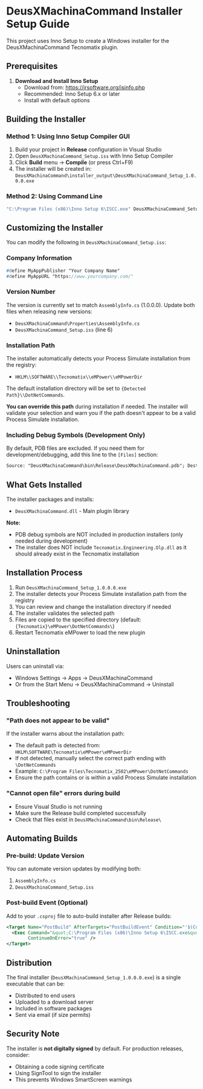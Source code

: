 # DeusXMachinaCommand Installer Setup Guide

This project uses Inno Setup to create a Windows installer for the DeusXMachinaCommand Tecnomatix plugin.

## Prerequisites

1. **Download and Install Inno Setup**
   - Download from: https://jrsoftware.org/isinfo.php
   - Recommended: Inno Setup 6.x or later
   - Install with default options

## Building the Installer

### Method 1: Using Inno Setup Compiler GUI

1. Build your project in **Release** configuration in Visual Studio
2. Open `DeusXMachinaCommand_Setup.iss` with Inno Setup Compiler
3. Click **Build** menu → **Compile** (or press Ctrl+F9)
4. The installer will be created in: `DeusXMachinaCommand\installer_output\DeusXMachinaCommand_Setup_1.0.0.0.exe`

### Method 2: Using Command Line

```cmd
"C:\Program Files (x86)\Inno Setup 6\ISCC.exe" DeusXMachinaCommand_Setup.iss
```

## Customizing the Installer

You can modify the following in `DeusXMachinaCommand_Setup.iss`:

### Company Information
```pascal
#define MyAppPublisher "Your Company Name"
#define MyAppURL "https://www.yourcompany.com/"
```

### Version Number
The version is currently set to match `AssemblyInfo.cs` (1.0.0.0). Update both files when releasing new versions:
- `DeusXMachinaCommand\Properties\AssemblyInfo.cs`
- `DeusXMachinaCommand_Setup.iss` (line 6)

### Installation Path
The installer automatically detects your Process Simulate installation from the registry:

- `HKLM\\SOFTWARE\\Tecnomatix\\eMPower\\eMPowerDir`

The default installation directory will be set to `{Detected Path}\\DotNetCommands`.

**You can override this path** during installation if needed. The installer will validate your selection and warn you if the path doesn't appear to be a valid Process Simulate installation.

### Including Debug Symbols (Development Only)
By default, PDB files are excluded. If you need them for development/debugging, add this line to the `[Files]` section:
```pascal
Source: "DeusXMachinaCommand\bin\Release\DeusXMachinaCommand.pdb"; DestDir: "{app}"; Flags: ignoreversion
```

## What Gets Installed

The installer packages and installs:
- `DeusXMachinaCommand.dll` - Main plugin library

**Note:** 
- PDB debug symbols are NOT included in production installers (only needed during development)
- The installer does NOT include `Tecnomatix.Engineering.Olp.dll` as it should already exist in the Tecnomatix installation

## Installation Process

1. Run `DeusXMachinaCommand_Setup_1.0.0.0.exe`
2. The installer detects your Process Simulate installation path from the registry
3. You can review and change the installation directory if needed
4. The installer validates the selected path
5. Files are copied to the specified directory (default: `{Tecnomatix}\eMPower\DotNetCommands\`)
6. Restart Tecnomatix eMPower to load the new plugin

## Uninstallation

Users can uninstall via:
- Windows Settings → Apps → DeusXMachinaCommand
- Or from the Start Menu → DeusXMachinaCommand → Uninstall

## Troubleshooting

### "Path does not appear to be valid"
If the installer warns about the installation path:
- The default path is detected from: `HKLM\SOFTWARE\Tecnomatix\eMPower\eMPowerDir`
- If not detected, manually select the correct path ending with `\DotNetCommands`
- Example: `C:\Program Files\Tecnomatix_2502\eMPower\DotNetCommands`
- Ensure the path contains or is within a valid Process Simulate installation

### "Cannot open file" errors during build
- Ensure Visual Studio is not running
- Make sure the Release build completed successfully
- Check that files exist in `DeusXMachinaCommand\bin\Release\`

## Automating Builds

### Pre-build: Update Version
You can automate version updates by modifying both:
1. `AssemblyInfo.cs`
2. `DeusXMachinaCommand_Setup.iss`

### Post-build Event (Optional)
Add to your `.csproj` file to auto-build installer after Release builds:

```xml
<Target Name="PostBuild" AfterTargets="PostBuildEvent" Condition="'$(Configuration)' == 'Release'">
  <Exec Command="&quot;C:\Program Files (x86)\Inno Setup 6\ISCC.exe&quot; &quot;$(SolutionDir)DeusXMachinaCommand_Setup.iss&quot;" 
        ContinueOnError="true" />
</Target>
```

## Distribution

The final installer (`DeusXMachinaCommand_Setup_1.0.0.0.exe`) is a single executable that can be:
- Distributed to end users
- Uploaded to a download server
- Included in software packages
- Sent via email (if size permits)

## Security Note

The installer is **not digitally signed** by default. For production releases, consider:
- Obtaining a code signing certificate
- Using SignTool to sign the installer
- This prevents Windows SmartScreen warnings

